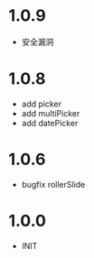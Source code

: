 # 1.0.9
- 安全漏洞

# 1.0.8
- add picker
- add multiPicker
- add datePicker

# 1.0.6
- bugfix rollerSlide

# 1.0.0
- INIT